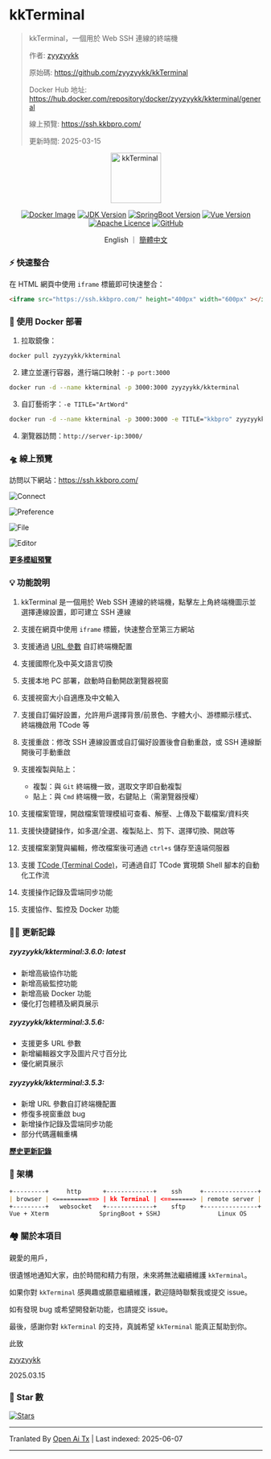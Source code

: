 # kkTerminal

> kkTerminal，一個用於 Web SSH 連線的終端機
>
> 作者: [zyyzyykk](https://github.com/zyyzyykk/)
>
> 原始碼: https://github.com/zyyzyykk/kkTerminal
>
> Docker Hub 地址: https://hub.docker.com/repository/docker/zyyzyykk/kkterminal/general
>
> 線上預覽: https://ssh.kkbpro.com/
>
> 更新時間: 2025-03-15
>

<p align="center"><a href="https://ssh.kkbpro.com/" target="_blank" rel="noopener noreferrer"><img width="100" src="https://kkbapps.oss-cn-shanghai.aliyuncs.com/logo/terminal.png" alt="kkTerminal"></a></p>

<p align="center">
  <a href="https://hub.docker.com/repository/docker/zyyzyykk/kkterminal/general"><img src="https://img.shields.io/docker/pulls/zyyzyykk/kkterminal?logo=docker" alt="Docker Image"></a>
  <a href="https://www.oracle.com/cn/java/technologies/downloads/#java8-windows"><img src="https://img.shields.io/badge/jdk-1.8-orange?logo=openjdk&logoColor=%23e3731c" alt="JDK Version"></a>
  <a href="https://spring.io/projects/spring-boot"><img src="https://img.shields.io/badge/springboot-2.7.15-green?color=6db33f&logo=springboot" alt="SpringBoot Version"></a>
  <a href="https://cn.vuejs.org/"><img src="https://img.shields.io/badge/vue-3.x-green?color=42b883&logo=vue.js" alt="Vue Version"></a>
  <a href="https://www.apache.org/licenses/"><img src="https://img.shields.io/badge/licence-Apache-red?logo=apache&logoColor=%23D22128" alt="Apache Licence"></a>
  <a href="https://github.com/zyyzyykk/kkTerminal"><img src="https://img.shields.io/github/stars/zyyzyykk/kkterminal" alt="GitHub"></a>
</p>
<p align="center">English ｜ <a href="https://raw.githubusercontent.com/zyyzyykk/kkTerminal/master/doc/zh_CN/README.md" >簡體中文</a></p>

### ⚡ 快速整合

在 HTML 網頁中使用 `iframe` 標籤即可快速整合：

```html
<iframe src="https://ssh.kkbpro.com/" height="400px" width="600px" ></iframe>
```

### 🐳 使用 Docker 部署

1. 拉取鏡像：

```bash
docker pull zyyzyykk/kkterminal
```

2. 建立並運行容器，進行端口映射：`-p port:3000`

```bash
docker run -d --name kkterminal -p 3000:3000 zyyzyykk/kkterminal
```

3. 自訂藝術字：`-e TITLE="ArtWord"`

```bash
docker run -d --name kkterminal -p 3000:3000 -e TITLE="kkbpro" zyyzyykk/kkterminal
```

4. 瀏覽器訪問：`http://server-ip:3000/`

### 🛸 線上預覽

訪問以下網站：https://ssh.kkbpro.com/

![Connect](https://kkbapps.oss-cn-shanghai.aliyuncs.com/terminal/3.6.0/en/Connect.png)

![Preference](https://kkbapps.oss-cn-shanghai.aliyuncs.com/terminal/3.6.0/en/Preference.png)

![File](https://kkbapps.oss-cn-shanghai.aliyuncs.com/terminal/3.6.0/en/File.png)

![Editor](https://kkbapps.oss-cn-shanghai.aliyuncs.com/terminal/3.6.0/en/Editor.png)

[**更多模組預覽**](https://raw.githubusercontent.com/zyyzyykk/kkTerminal/master/doc/en_US/MODULE.md)

### 💡 功能說明

1. kkTerminal 是一個用於 Web SSH 連線的終端機，點擊左上角終端機圖示並選擇連線設置，即可建立 SSH 連線

2. 支援在網頁中使用 `iframe` 標籤，快速整合至第三方網站

3. 支援通過 [URL 參數](https://raw.githubusercontent.com/zyyzyykk/kkTerminal/master/doc/en_US/PARAMS.md) 自訂終端機配置

4. 支援國際化及中英文語言切換

5. 支援本地 PC 部署，啟動時自動開啟瀏覽器視窗

6. 支援視窗大小自適應及中文輸入

7. 支援自訂偏好設置，允許用戶選擇背景/前景色、字體大小、游標顯示樣式、終端機啟用 TCode 等

8. 支援重啟：修改 SSH 連線設置或自訂偏好設置後會自動重啟，或 SSH 連線斷開後可手動重啟

9. 支援複製與貼上：

   - 複製：與 `Git` 終端機一致，選取文字即自動複製
   - 貼上：與 `Cmd` 終端機一致，右鍵貼上（需瀏覽器授權）

9. 支援檔案管理，開啟檔案管理模組可查看、解壓、上傳及下載檔案/資料夾

10. 支援快捷鍵操作，如多選/全選、複製貼上、剪下、選擇切換、開啟等

11. 支援檔案瀏覽與編輯，修改檔案後可通過 `ctrl+s` 儲存至遠端伺服器

12. 支援 [TCode (Terminal Code)](https://raw.githubusercontent.com/zyyzyykk/kkTerminal/master/doc/en_US/TCODE.md)，可通過自訂 TCode 實現類 Shell 腳本的自動化工作流

13. 支援操作記錄及雲端同步功能

14. 支援協作、監控及 Docker 功能

### 👨‍💻 更新記錄

##### zyyzyykk/kkterminal:3.6.0: latest

- 新增高級協作功能
- 新增高級監控功能
- 新增高級 Docker 功能
- 優化打包體積及網頁展示

##### zyyzyykk/kkterminal:3.5.6: 

- 支援更多 URL 參數
- 新增編輯器文字及圖片尺寸百分比
- 優化網頁展示

##### zyyzyykk/kkterminal:3.5.3: 

- 新增 URL 參數自訂終端機配置
- 修復多視窗重啟 bug
- 新增操作記錄及雲端同步功能
- 部分代碼邏輯重構

[**歷史更新記錄**](https://raw.githubusercontent.com/zyyzyykk/kkTerminal/master/doc/en_US/UPDATE.md)

### 🧬 架構

```markdown
+---------+     http      +-------------+    ssh     +---------------+
| browser | <===========> | kk Terminal | <========> | remote server |
+---------+   websocket   +-------------+    sftp    +---------------+
Vue + Xterm              SpringBoot + SSHJ                Linux OS    
```

### 🏘️ 關於本項目

親愛的用戶，

很遺憾地通知大家，由於時間和精力有限，未來將無法繼續維護 `kkTerminal`。

如果你對 `kkTerminal` 感興趣或願意繼續維護，歡迎隨時聯繫我或提交 issue。

如有發現 bug 或希望開發新功能，也請提交 issue。

最後，感謝你對 `kkTerminal` 的支持，真誠希望 `kkTerminal` 能真正幫助到你。

此致

[zyyzyykk](https://github.com/zyyzyykk/)

2025.03.15

### 🌟 Star 數

[![Stars](https://starchart.cc/zyyzyykk/kkTerminal.svg?variant=adaptive)](https://starchart.cc/zyyzyykk/kkTerminal)

---

Tranlated By [Open Ai Tx](https://github.com/OpenAiTx/OpenAiTx) | Last indexed: 2025-06-07

---